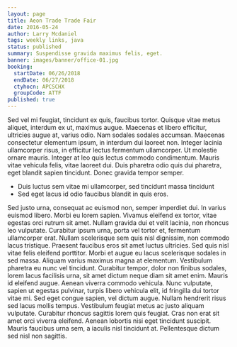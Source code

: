 ```yaml
---
layout: page
title: Aeon Trade Trade Fair
date: 2016-05-24
author: Larry Mcdaniel
tags: weekly links, java
status: published
summary: Suspendisse gravida maximus felis, eget.
banner: images/banner/office-01.jpg
booking:
  startDate: 06/26/2018
  endDate: 06/27/2018
  ctyhocn: APCSCHX
  groupCode: ATTF
published: true
---
```

Sed vel mi feugiat, tincidunt ex quis, faucibus tortor. Quisque vitae metus aliquet, interdum ex ut, maximus augue. Maecenas et libero efficitur, ultricies augue at, varius odio. Nam sodales sodales accumsan. Maecenas consectetur elementum ipsum, in interdum dui laoreet non. Integer lacinia ullamcorper risus, in efficitur lectus fermentum ullamcorper. Ut molestie ornare mauris. Integer at leo quis lectus commodo condimentum. Mauris vitae vehicula felis, vitae laoreet dui. Duis pharetra odio quis dui pharetra, eget blandit sapien tincidunt. Donec gravida tempor semper.

* Duis luctus sem vitae mi ullamcorper, sed tincidunt massa tincidunt
* Sed eget lacus id odio faucibus blandit in quis eros.

Sed justo urna, consequat ac euismod non, semper imperdiet dui. In varius euismod libero. Morbi eu lorem sapien. Vivamus eleifend ex tortor, vitae egestas orci rutrum sit amet. Nullam gravida dui et velit lacinia, non rhoncus leo vulputate. Curabitur ipsum urna, porta vel tortor et, fermentum ullamcorper erat. Nullam scelerisque sem quis nisl dignissim, non commodo lacus tristique. Praesent faucibus eros sit amet luctus ultricies. Sed quis nisl vitae felis eleifend porttitor. Morbi et augue eu lacus scelerisque sodales in sed massa. Aliquam varius maximus magna at elementum. Vestibulum pharetra eu nunc vel tincidunt. Curabitur tempor, dolor non finibus sodales, lorem lacus facilisis urna, sit amet dictum neque diam sit amet enim. Mauris id eleifend augue. Aenean viverra commodo vehicula. Nunc vulputate, sapien ut egestas pulvinar, turpis libero vehicula elit, id fringilla dui tortor vitae mi.
Sed eget congue sapien, vel dictum augue. Nullam hendrerit risus sed lacus mollis tempus. Vestibulum feugiat metus ac justo aliquam vulputate. Curabitur rhoncus sagittis lorem quis feugiat. Cras non erat sit amet orci viverra eleifend. Aenean lobortis nisi eget tincidunt suscipit. Mauris faucibus urna sem, a iaculis nisl tincidunt at. Pellentesque dictum sed nisl non sagittis.

